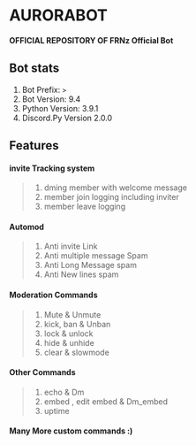 # AURORABOT
#### OFFICIAL REPOSITORY OF FRNz Official Bot

## Bot stats
1) Bot Prefix: `>`
2) Bot Version: 9.4 
3) Python Version: 3.9.1 
4) Discord.Py Version 2.0.0

## Features

#### invite Tracking system
   >1) dming member with welcome message
   >2) member join logging including inviter
   >3) member leave logging
#### Automod
   >1) Anti invite Link
   >2) Anti multiple message Spam
   >3) Anti Long Message spam
   >4) Anti New lines spam
#### Moderation Commands
   >1) Mute & Unmute
   >2) kick, ban & Unban
   >3) lock & unlock
   >4) hide & unhide
   >5) clear & slowmode
#### Other Commands
   >1) echo & Dm
   >2) embed , edit embed & Dm_embed
   >3) uptime
   
#### Many More custom commands :)